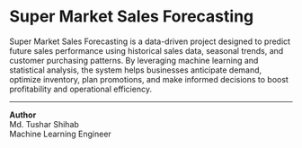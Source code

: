 # Super Market Sales Forecasting

Super Market Sales Forecasting is a data-driven project designed to predict future sales performance using historical sales data, seasonal trends, and customer purchasing patterns. By leveraging machine learning and statistical analysis, the system helps businesses anticipate demand, optimize inventory, plan promotions, and make informed decisions to boost profitability and operational efficiency.

---

**Author**<br>
Md. Tushar Shihab<br>
Machine Learning Engineer
